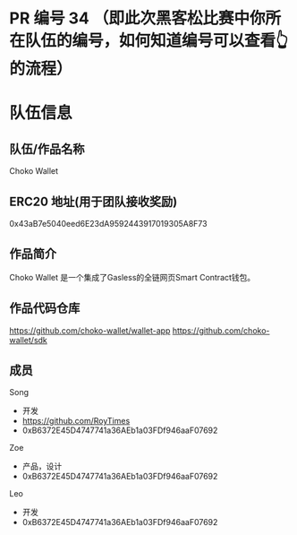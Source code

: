 # PR 编号 34 （即此次黑客松比赛中你所在队伍的编号，如何知道编号可以查看👆的流程）
# 队伍信息
## 队伍/作品名称
Choko Wallet

## ERC20 地址(用于团队接收奖励)
0x43aB7e5040eed6E23dA9592443917019305A8F73

## 作品简介
Choko Wallet 是一个集成了Gasless的全链网页Smart Contract钱包。

## 作品代码仓库
https://github.com/choko-wallet/wallet-app
https://github.com/choko-wallet/sdk

## 成员

Song
- 开发
- https://github.com/RoyTimes
- 0xB6372E45D4747741a36AEb1a03FDf946aaF07692

Zoe
- 产品，设计
- 0xB6372E45D4747741a36AEb1a03FDf946aaF07692

Leo
- 开发
- 0xB6372E45D4747741a36AEb1a03FDf946aaF07692
